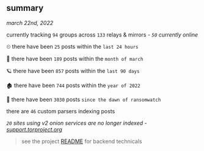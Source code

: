 
## summary
_march 22nd, 2022_

currently tracking `94` groups across `133` relays & mirrors - _`50` currently online_

⏲ there have been `25` posts within the `last 24 hours`

🦈 there have been `189` posts within the `month of march`

🪐 there have been `857` posts within the `last 90 days`

🏚 there have been `744` posts within the `year of 2022`

🦕 there have been `3030` posts `since the dawn of ransomwatch`

there are `46` custom parsers indexing posts

_`20` sites using v2 onion services are no longer indexed - [support.torproject.org](https://support.torproject.org/onionservices/v2-deprecation/)_

> see the project [README](https://github.com/thetanz/ransomwatch#ransomwatch--) for backend technicals
